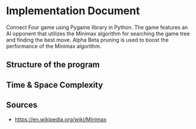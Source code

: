 # Implementation Document

Connect Four game using Pygame library in Python. The game features an AI opponent that utilizes the Minimax algorithm for searching the game tree and finding the best move. Alpha Beta pruning is used to boost the performance of the Minimax algorithm.


## Structure of the program


## Time & Space Complexity

## Sources

* https://en.wikipedia.org/wiki/Minimax
